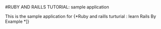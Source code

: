 #RUBY AND RAILLS TUTORIAL: sample application

This is the sample application for 
{*Ruby and raills turturial : learn Rails By Example *]}